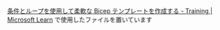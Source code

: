 [条件とループを使用して柔軟な Bicep テンプレートを作成する - Training | Microsoft Learn](https://learn.microsoft.com/ja-jp/training/modules/build-flexible-bicep-templates-conditions-loops/) で使用したファイルを置いています